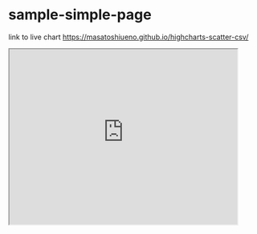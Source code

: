 # sample-simple-page
link to live chart https://masatoshiueno.github.io/highcharts-scatter-csv/

 <iframe src="https://masatoshiueno.github.io/highcharts-scatter-csv" width="90%" height="350"></iframe>



